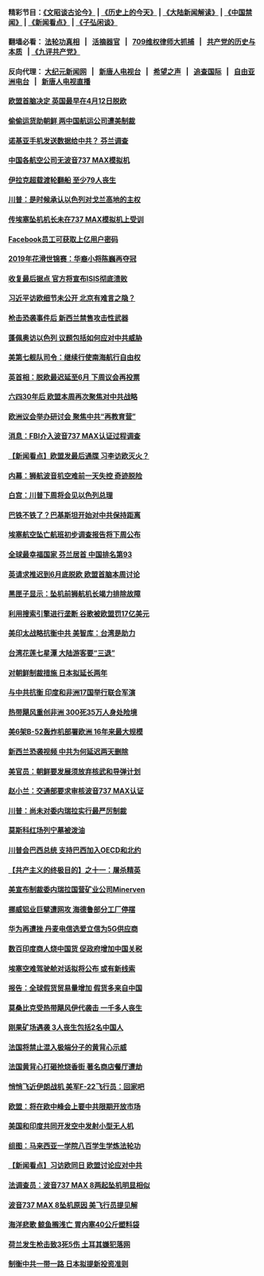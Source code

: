 #### 精彩节目：[《文昭谈古论今》](http://134.209.198.168/wenzhao) | [《历史上的今天》](http://134.209.198.168/today-in-history) | [《大陆新闻解读》](http://134.209.198.168/ntdtv-comedy) | [《中国禁闻》](http://134.209.198.168/ntdtv-news) | [《新闻看点》](http://134.209.198.168/news-insight) | [《子弘闲谈》](http://134.209.198.168/zihongxiantan/) 

  #### 翻墙必看： [法轮功真相](http://134.209.198.168:10000/videos/truth.html) &nbsp;&nbsp;|&nbsp;&nbsp; [活摘器官](http://134.209.198.168:10000/videos/res/Organs/) &nbsp;&nbsp;|&nbsp;&nbsp; [709维权律师大抓捕](http://134.209.198.168:10000/videos/709/) &nbsp;&nbsp;|&nbsp;&nbsp; [共产党的历史与本质](http://134.209.198.168:10000/videos/jiuping/) &nbsp;&nbsp;| [《九评共产党》](http://134.209.198.168:10000/videos/jiuping/) 

#### 反向代理： [大纪元新闻网](http://134.209.198.168:10080/) &nbsp;&nbsp;|&nbsp;&nbsp; [新唐人电视台](http://134.209.198.168:8000/) &nbsp;&nbsp;|&nbsp;&nbsp; [希望之声](http://134.209.198.168:8200/) &nbsp;&nbsp;|&nbsp;&nbsp; [追查国际](http://134.209.198.168:10010/) &nbsp;&nbsp;|&nbsp;&nbsp; [自由亚洲电台](http://134.209.198.168:9800/) &nbsp;&nbsp;|&nbsp;&nbsp; [新唐人电视直播](http://134.209.198.168/) 

#### [欧盟首脑决定 英国最早在4月12日脱欧](../pages/nsc418/n11130453.md?t=03220036) 

#### [偷偷运货助朝鲜 两中国航运公司遭美制裁](../pages/nsc418/n11130664.md?t=03220036) 

#### [诺基亚手机发送数据给中共？ 芬兰调查](../pages/nsc418/n11130628.md?t=03220036) 

#### [中国各航空公司无波音737 MAX模拟机](../pages/nsc418/n11130573.md?t=03220036) 

#### [伊拉克超载渡轮翻船 至少79人丧生](../pages/nsc418/n11130641.md?t=03220036) 

#### [川普：是时候承认以色列对戈兰高地的主权](../pages/nsc418/n11130543.md?t=03220036) 

#### [传埃塞坠机机长未在737 MAX模拟机上受训](../pages/nsc418/n11130401.md?t=03220036) 

#### [Facebook员工可获取上亿用户密码](../pages/nsc418/n11130527.md?t=03220036) 

#### [2019年花滑世锦赛：华裔小将陈巍再夺冠](../pages/nsc418/n11130389.md?t=03220036) 

#### [收复最后据点 官方将宣布ISIS彻底溃败](../pages/nsc418/n11130459.md?t=03220036) 

#### [习近平访欧细节未公开 北京有难言之隐？](../pages/nsc418/n11129987.md?t=03220036) 

#### [枪击恐袭事件后 新西兰禁售攻击性武器](../pages/nsc418/n11130144.md?t=03220036) 

#### [蓬佩奥访以色列 议题包括如何应对中共威胁](../pages/nsc418/n11129233.md?t=03220036) 

#### [美第七舰队司令：继续行使南海航行自由权](../pages/nsc418/n11128911.md?t=03220036) 

#### [英首相：脱欧最迟延至6月 下周议会再投票](../pages/nsc418/n11128708.md?t=03220036) 

#### [六四30年后 欧盟本周再次聚焦对中共战略](../pages/nsc418/n11128165.md?t=03220036) 

#### [欧洲议会举办研讨会 聚焦中共“再教育营”](../pages/nsc418/n11127927.md?t=03220036) 

#### [消息：FBI介入波音737 MAX认证过程调查](../pages/nsc418/n11127985.md?t=03220036) 

#### [【新闻看点】欧盟发最后通牒 习李访欧灭火？](../pages/nsc418/n11127586.md?t=03220036) 

#### [内幕：狮航波音机空难前一天失控 奇迹脱险](../pages/nsc418/n11127559.md?t=03220036) 

#### [白宫：川普下周将会见以色列总理](../pages/nsc418/n11127676.md?t=03220036) 

#### [巴铁不铁了？巴基斯坦开始对中共保持距离](../pages/nsc418/n11127539.md?t=03220036) 

#### [埃塞航空坠亡航班初步调查报告将下周公布](../pages/nsc418/n11127328.md?t=03220036) 

#### [全球最幸福国家 芬兰居首 中国排名第93](../pages/nsc418/n11127394.md?t=03220036) 

#### [英请求推迟到6月底脱欧 欧盟首脑本周讨论](../pages/nsc418/n11127308.md?t=03220036) 

#### [黑匣子显示：坠机前狮航机长竭力排除故障](../pages/nsc418/n11127297.md?t=03220036) 

#### [利用搜索引擎进行垄断 谷歌被欧盟罚17亿美元](../pages/nsc418/n11127294.md?t=03220036) 

#### [美印太战略抗衡中共 美智库：台湾是助力](../pages/nsc418/n11126970.md?t=03220036) 

#### [台湾花莲七星潭 大陆游客要“三退”](../pages/nsc418/n11124731.md?t=03220036) 

#### [对朝鲜制裁措施 日本拟延长两年](../pages/nsc418/n11126935.md?t=03220036) 

#### [与中共抗衡 印度和非洲17国举行联合军演](../pages/nsc418/n11126680.md?t=03220036) 

#### [热带飓风重创非洲 300死35万人身处险境](../pages/nsc418/n11126617.md?t=03220036) 

#### [美6架B-52轰炸机部署欧洲 16年来最大规模](../pages/nsc418/n11126396.md?t=03220036) 

#### [新西兰恐袭视频 中共为何延迟两天删除](../pages/nsc418/n11125623.md?t=03220036) 

#### [美官员：朝鲜要发展须放弃核武和导弹计划](../pages/nsc418/n11125592.md?t=03220036) 

#### [赵小兰：交通部要求审核波音737 MAX认证](../pages/nsc418/n11125495.md?t=03220036) 

#### [川普：尚未对委内瑞拉实行最严厉制裁](../pages/nsc418/n11125364.md?t=03220036) 

#### [莫斯科红场列宁墓被泼油](../pages/nsc418/n11125458.md?t=03220036) 

#### [川普会巴西总统 支持巴西加入OECD和北约](../pages/nsc418/n11125224.md?t=03220036) 

#### [【共产主义的终极目的】之十一：屠杀精英](../pages/nsc418/n11118442.md?t=03220036) 

#### [美宣布制裁委内瑞拉国营矿业公司Minerven](../pages/nsc418/n11124750.md?t=03220036) 

#### [挪威铝业巨擘遭网攻 海德鲁部分工厂停摆](../pages/nsc418/n11124891.md?t=03220036) 

#### [华为再遭挫 丹麦电信选爱立信为5G供应商](../pages/nsc418/n11124838.md?t=03220036) 

#### [数百印度商人烧中国货 促政府增加中国关税](../pages/nsc418/n11124571.md?t=03220036) 

#### [埃塞空难驾驶舱对话拟将公布 或有新线索](../pages/nsc418/n11124659.md?t=03220036) 

#### [报告：全球假货贸易量增加 假货多来自中国](../pages/nsc418/n11124186.md?t=03220036) 

#### [莫桑比克受热带飓风伊代袭击 一千多人丧生](../pages/nsc418/n11124289.md?t=03220036) 

#### [刚果矿场遇袭 3人丧生包括2名中国人](../pages/nsc418/n11124335.md?t=03220036) 

#### [法国将禁止混入极端分子的黄背心示威](../pages/nsc418/n11124309.md?t=03220036) 

#### [法国黄背心打砸抢烧香街 著名商店餐厅遭劫](../pages/nsc418/n11124207.md?t=03220036) 

#### [悄悄飞近伊朗战机 美军F-22飞行员：回家吧](../pages/nsc418/n11124228.md?t=03220036) 

#### [欧盟：将在欧中峰会上要中共限期开放市场](../pages/nsc418/n11124114.md?t=03220036) 

#### [美国和印度共同开发空中发射小型无人机](../pages/nsc418/n11124071.md?t=03220036) 

#### [组图：马来西亚一学院八百学生学炼法轮功](../pages/nsc418/n11122496.md?t=03220036) 

#### [【新闻看点】习访欧同日 欧盟讨论应对中共](../pages/nsc418/n11122515.md?t=03220036) 

#### [法调查员：波音737 MAX 8两起坠机明显相似](../pages/nsc418/n11122662.md?t=03220036) 

#### [波音737 MAX 8坠机原因 美飞行员提见解](../pages/nsc418/n11122287.md?t=03220036) 

#### [海洋悲歌 鲸鱼搁浅亡 胃内塞40公斤塑料袋](../pages/nsc418/n11122489.md?t=03220036) 

#### [荷兰发生枪击致3死5伤 土耳其嫌犯落网](../pages/nsc418/n11121983.md?t=03220036) 

#### [制衡中共一带一路 日本拟提新投资准则](../pages/nsc418/n11122518.md?t=03220036) 

